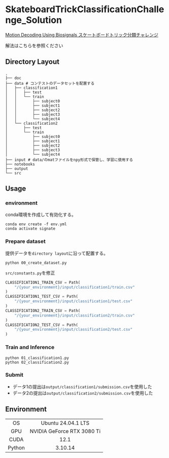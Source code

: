 # SkateboardTrickClassificationChallenge_Solution

[Motion Decoding Using Biosignals スケートボードトリック分類チャレンジ](https://signate.jp/competitions/1429)

解法はこちらを参照ください

## Directory Layout

```
.
├── doc
├── data # コンテストのデータセットを配置する
│   ├── classification1
│   │   ├── test
│   │   └── train
│   │       ├── subject0
│   │       ├── subject1
│   │       ├── subject2
│   │       ├── subject3
│   │       └── subject4
│   └── classification2
│       ├── test
│       └── train
│           ├── subject0
│           ├── subject1
│           ├── subject2
│           ├── subject3
│           └── subject4
├── input # data/のmatファイルをnpy形式で保管し、学習に使用する
├── notebooks
├── output
└── src
```

## Usage

### environment

conda環境を作成して有効化する。

```terminal
conda env create -f env.yml
conda activate signate
```

### Prepare dataset

提供データを`directory layout`に沿って配置する。

```
python 00_create_dataset.py
```

`src/constants.py`を修正

```python
CLASSIFICATION1_TRAIN_CSV = Path(
    "/{your_environment}/input/classification1/train.csv"
)
CLASSIFICATION1_TEST_CSV = Path(
    "/{your_environment}/input/classification1/test.csv"
)
CLASSIFICATION2_TRAIN_CSV = Path(
    "/{your_environment}/input/classification2/train.csv"
)
CLASSIFICATION2_TEST_CSV = Path(
    "/{your_environment}/input/classification2/test.csv"
)
```


### Train and Inference

```
python 01_classification1.py
python 02_classification2.py
```

### Submit

- データ1の提出は`output/classification1/submission.csv`を使用した
- データ2の提出は`output/classification2/submission.csv`を使用した

## Environment

|        |                            |
| :----: | :------------------------: |
|   OS   |     Ubuntu 24.04.1 LTS     |
|  GPU   | NVIDIA GeForce RTX 3080 Ti |
|  CUDA  |            12.1            |
| Python |          3.10.14           |